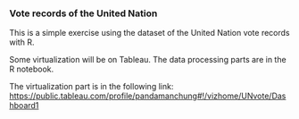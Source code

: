 ### Vote records of the United Nation

This is a simple exercise using the dataset of the United Nation vote records with R.

Some virtualization will be on Tableau. The data processing parts are in the R notebook.

The virtualization part is in the following link:
https://public.tableau.com/profile/pandamanchung#!/vizhome/UNvote/Dashboard1